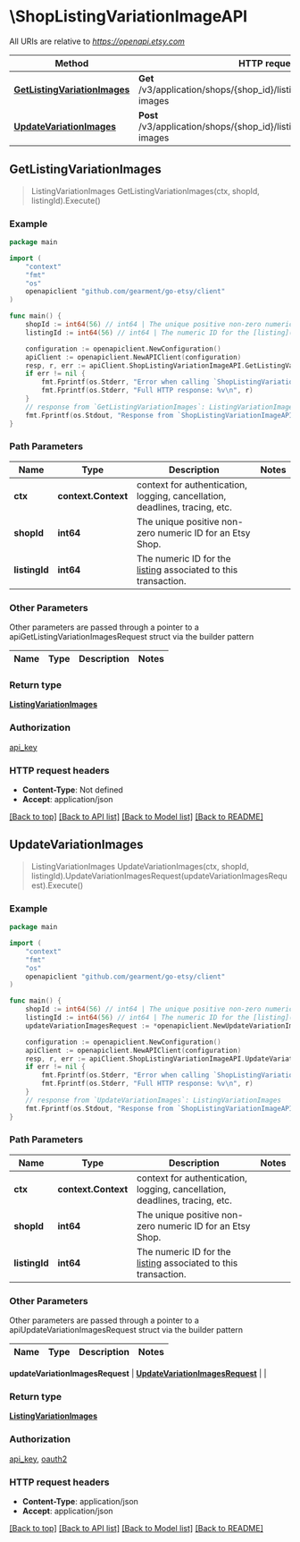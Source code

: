 # \ShopListingVariationImageAPI

All URIs are relative to *https://openapi.etsy.com*

Method | HTTP request | Description
------------- | ------------- | -------------
[**GetListingVariationImages**](ShopListingVariationImageAPI.md#GetListingVariationImages) | **Get** /v3/application/shops/{shop_id}/listings/{listing_id}/variation-images | 
[**UpdateVariationImages**](ShopListingVariationImageAPI.md#UpdateVariationImages) | **Post** /v3/application/shops/{shop_id}/listings/{listing_id}/variation-images | 



## GetListingVariationImages

> ListingVariationImages GetListingVariationImages(ctx, shopId, listingId).Execute()





### Example

```go
package main

import (
	"context"
	"fmt"
	"os"
	openapiclient "github.com/gearment/go-etsy/client"
)

func main() {
	shopId := int64(56) // int64 | The unique positive non-zero numeric ID for an Etsy Shop.
	listingId := int64(56) // int64 | The numeric ID for the [listing](/documentation/reference#tag/ShopListing) associated to this transaction.

	configuration := openapiclient.NewConfiguration()
	apiClient := openapiclient.NewAPIClient(configuration)
	resp, r, err := apiClient.ShopListingVariationImageAPI.GetListingVariationImages(context.Background(), shopId, listingId).Execute()
	if err != nil {
		fmt.Fprintf(os.Stderr, "Error when calling `ShopListingVariationImageAPI.GetListingVariationImages``: %v\n", err)
		fmt.Fprintf(os.Stderr, "Full HTTP response: %v\n", r)
	}
	// response from `GetListingVariationImages`: ListingVariationImages
	fmt.Fprintf(os.Stdout, "Response from `ShopListingVariationImageAPI.GetListingVariationImages`: %v\n", resp)
}
```

### Path Parameters


Name | Type | Description  | Notes
------------- | ------------- | ------------- | -------------
**ctx** | **context.Context** | context for authentication, logging, cancellation, deadlines, tracing, etc.
**shopId** | **int64** | The unique positive non-zero numeric ID for an Etsy Shop. | 
**listingId** | **int64** | The numeric ID for the [listing](/documentation/reference#tag/ShopListing) associated to this transaction. | 

### Other Parameters

Other parameters are passed through a pointer to a apiGetListingVariationImagesRequest struct via the builder pattern


Name | Type | Description  | Notes
------------- | ------------- | ------------- | -------------



### Return type

[**ListingVariationImages**](ListingVariationImages.md)

### Authorization

[api_key](../README.md#api_key)

### HTTP request headers

- **Content-Type**: Not defined
- **Accept**: application/json

[[Back to top]](#) [[Back to API list]](../README.md#documentation-for-api-endpoints)
[[Back to Model list]](../README.md#documentation-for-models)
[[Back to README]](../README.md)


## UpdateVariationImages

> ListingVariationImages UpdateVariationImages(ctx, shopId, listingId).UpdateVariationImagesRequest(updateVariationImagesRequest).Execute()





### Example

```go
package main

import (
	"context"
	"fmt"
	"os"
	openapiclient "github.com/gearment/go-etsy/client"
)

func main() {
	shopId := int64(56) // int64 | The unique positive non-zero numeric ID for an Etsy Shop.
	listingId := int64(56) // int64 | The numeric ID for the [listing](/documentation/reference#tag/ShopListing) associated to this transaction.
	updateVariationImagesRequest := *openapiclient.NewUpdateVariationImagesRequest([]openapiclient.UpdateVariationImagesRequestVariationImagesInner{*openapiclient.NewUpdateVariationImagesRequestVariationImagesInner(int64(123), int64(123), int64(123))}) // UpdateVariationImagesRequest |  (optional)

	configuration := openapiclient.NewConfiguration()
	apiClient := openapiclient.NewAPIClient(configuration)
	resp, r, err := apiClient.ShopListingVariationImageAPI.UpdateVariationImages(context.Background(), shopId, listingId).UpdateVariationImagesRequest(updateVariationImagesRequest).Execute()
	if err != nil {
		fmt.Fprintf(os.Stderr, "Error when calling `ShopListingVariationImageAPI.UpdateVariationImages``: %v\n", err)
		fmt.Fprintf(os.Stderr, "Full HTTP response: %v\n", r)
	}
	// response from `UpdateVariationImages`: ListingVariationImages
	fmt.Fprintf(os.Stdout, "Response from `ShopListingVariationImageAPI.UpdateVariationImages`: %v\n", resp)
}
```

### Path Parameters


Name | Type | Description  | Notes
------------- | ------------- | ------------- | -------------
**ctx** | **context.Context** | context for authentication, logging, cancellation, deadlines, tracing, etc.
**shopId** | **int64** | The unique positive non-zero numeric ID for an Etsy Shop. | 
**listingId** | **int64** | The numeric ID for the [listing](/documentation/reference#tag/ShopListing) associated to this transaction. | 

### Other Parameters

Other parameters are passed through a pointer to a apiUpdateVariationImagesRequest struct via the builder pattern


Name | Type | Description  | Notes
------------- | ------------- | ------------- | -------------


 **updateVariationImagesRequest** | [**UpdateVariationImagesRequest**](UpdateVariationImagesRequest.md) |  | 

### Return type

[**ListingVariationImages**](ListingVariationImages.md)

### Authorization

[api_key](../README.md#api_key), [oauth2](../README.md#oauth2)

### HTTP request headers

- **Content-Type**: application/json
- **Accept**: application/json

[[Back to top]](#) [[Back to API list]](../README.md#documentation-for-api-endpoints)
[[Back to Model list]](../README.md#documentation-for-models)
[[Back to README]](../README.md)

